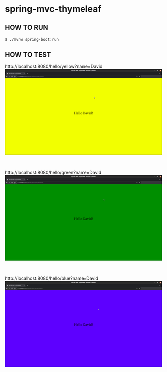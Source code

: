 # spring-mvc-thymeleaf

## HOW TO RUN
```shell
$ ./mvnw spring-boot:run
```

## HOW TO TEST
http://localhost:8080/hello/yellow?name=David
![yellow](./assets/yellow.png)

<br>

http://localhost:8080/hello/green?name=David
![green](./assets/green.png)

<br>

http://localhost:8080/hello/blue?name=David
![blue](./assets/blue.png)
